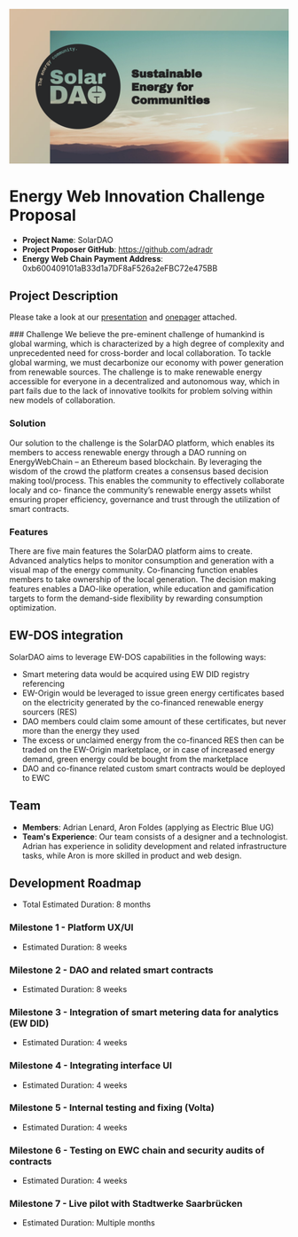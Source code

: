 ![SolarDAO](https://github.com/adradr/challenge/blob/master/applications/SolarDAO%20header.png "SolarDAO")
# Energy Web Innovation Challenge Proposal
* **Project Name**: SolarDAO
* **Project Proposer GitHub**: https://github.com/adradr
* **Energy Web Chain Payment Address**: 0xb600409101aB33d1a7DF8aF526a2eFBC72e475BB

## Project Description

Please take a look at our [presentation](https://github.com/adradr/challenge/blob/master/applications/Solar%20DAO%20Pitch.pdf) and [onepager](https://github.com/adradr/challenge/blob/master/applications/SolarDAO%20One%20pager.pdf) attached.

### Challenge
We believe the pre-eminent challenge of humankind is global warming, which is characterized by a high degree of complexity and unprecedented need for cross-border and local collaboration. To tackle global warming, we must decarbonize our economy with power generation from renewable sources. The challenge is to make renewable energy accessible for everyone in a decentralized and autonomous way, which in part fails due to the lack of innovative toolkits for problem solving within new models of collaboration.
### Solution
Our solution to the challenge is the SolarDAO platform, which enables its members to access renewable energy through a DAO running on EnergyWebChain – an Ethereum based blockchain. By leveraging the wisdom of the crowd the platform creates a consensus based decision making tool/process. This enables the community to effectively collaborate localy and co- finance the community’s renewable energy assets whilst ensuring proper efficiency, governance and trust through the utilization of smart contracts.
### Features
There are five main features the SolarDAO platform aims to create. Advanced analytics helps to monitor consumption and generation with a visual map of the energy community. Co-financing function enables members to take ownership of the local generation. The decision making features enables a DAO-like operation, while education and gamification targets to form the demand-side flexibility by rewarding consumption optimization.

## EW-DOS integration
SolarDAO aims to leverage EW-DOS capabilities in the following ways:
- Smart metering data would be acquired using EW DID registry referencing
- EW-Origin would be leveraged to issue green energy certificates based on the electricity generated by the co-financed renewable energy sourcers (RES)
- DAO members could claim some amount of these certificates, but never more than the energy they used
- The excess or unclaimed energy from the co-financed RES then can be traded on the EW-Origin marketplace, or in case of increased energy demand, green energy could be bought from the marketplace
- DAO and co-finance related custom smart contracts would be deployed to EWC

## Team
* **Members**: Adrian Lenard, Aron Foldes (applying as Electric Blue UG)
* **Team's Experience**:
Our team consists of a designer and a technologist. Adrian has experience in solidity development and related infrastructure tasks, while Aron is more skilled in product and web design. 

## Development Roadmap
* Total Estimated Duration: 8 months

### Milestone 1 - Platform UX/UI
* Estimated Duration: 8 weeks

### Milestone 2 - DAO and related smart contracts
* Estimated Duration: 8 weeks

### Milestone 3 - Integration of smart metering data for analytics (EW DID)
* Estimated Duration: 4 weeks

### Milestone 4 - Integrating interface UI
* Estimated Duration: 4 weeks

### Milestone 5 - Internal testing and fixing (Volta)
* Estimated Duration: 4 weeks

### Milestone 6 - Testing on EWC chain and security audits of contracts
* Estimated Duration: 4 weeks

### Milestone 7 - Live pilot with Stadtwerke Saarbrücken
* Estimated Duration: Multiple months
